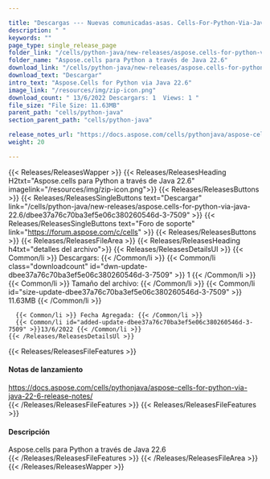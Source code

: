 ```yaml
---

title: "Descargas --- Nuevas comunicadas-asas. Cells-For-Python-Via-Java-22.6"
description: " "
keywords: ""
page_type: single_release_page
folder_link: "/cells/python-java/new-releases/aspose.cells-for-python-via-java-22.6/"
folder_name: "Aspose.cells para Python a través de Java 22.6"
download_link: "/cells/python-java/new-releases/aspose.cells-for-python-via-java-22.6/dbee37a76c70ba3ef5e06c380260546d-3-7509"
download_text: "Descargar"
intro_text: "Aspose.Cells for Python via Java 22.6"
image_link: "/resources/img/zip-icon.png"
download_count: " 13/6/2022 Descargars: 1  Views: 1 "
file_size: "File Size: 11.63MB"
parent_path: "cells/python-java"
section_parent_path: "cells/python-java"

release_notes_url: "https://docs.aspose.com/cells/pythonjava/aspose-cells-for-python-via-java-22-6-release-notes/"
weight: 20

---
```


{{< Releases/ReleasesWapper >}}
  {{< Releases/ReleasesHeading H2txt="Aspose.cells para Python a través de Java 22.6" imagelink="/resources/img/zip-icon.png">}}
  {{< Releases/ReleasesButtons >}}
    {{< Releases/ReleasesSingleButtons text="Descargar" link="/cells/python-java/new-releases/aspose.cells-for-python-via-java-22.6/dbee37a76c70ba3ef5e06c380260546d-3-7509" >}}
    {{< Releases/ReleasesSingleButtons text="Foro de soporte" link="https://forum.aspose.com/c/cells" >}}
  {{< Releases/ReleasesButtons >}}
  {{< Releases/ReleasesFileArea >}}
    {{< Releases/ReleasesHeading h4txt="detalles del archivo">}}
    {{< Releases/ReleasesDetailsUl >}}
      {{< Common/li >}} Descargars: {{< /Common/li >}}
      {{< Common/li class="downloadcount" id="dwn-update-dbee37a76c70ba3ef5e06c380260546d-3-7509" >}} 1 {{< /Common/li >}}
      {{< Common/li >}} Tamaño del archivo: {{< /Common/li >}}
      {{< Common/li id="size-update-dbee37a76c70ba3ef5e06c380260546d-3-7509" >}} 11.63MB {{< /Common/li >}}

      {{< Common/li >}} Fecha Agregada: {{< /Common/li >}}
      {{< Common/li id="added-update-dbee37a76c70ba3ef5e06c380260546d-3-7509" >}}13/6/2022 {{< /Common/li >}}
    {{< /Releases/ReleasesDetailsUl >}}

  {{< Releases/ReleasesFileFeatures >}}
      <h4>Notas de lanzamiento</h4><div><a href='https://docs.aspose.com/cells/pythonjava/aspose-cells-for-python-via-java-22-6-release-notes/'>https://docs.aspose.com/cells/pythonjava/aspose-cells-for-python-via-java-22-6-release-notes/</a></div>
  {{< /Releases/ReleasesFileFeatures >}}
  {{< Releases/ReleasesFileFeatures >}}
      <h4>Descripción</h4><div class="HTMLDescription">Aspose.cells para Python a través de Java 22.6</div>
  {{< /Releases/ReleasesFileFeatures >}}
 {{< /Releases/ReleasesFileArea >}}
{{< /Releases/ReleasesWapper >}}


